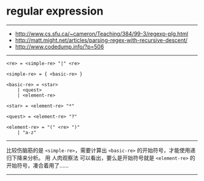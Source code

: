 # regular expression

---

+ http://www.cs.sfu.ca/~cameron/Teaching/384/99-3/regexp-plg.html
+ http://matt.might.net/articles/parsing-regex-with-recursive-descent/
+ http://www.codedump.info/?p=506

---

```
<re> = <simple-re> "|" <re>

<simple-re> = { <basic-re> }

<basic-re> = <star>
    | <quest>
    | <element-re>

<star> = <element-re> "*"

<quest> = <element-re> "?"

<element-re> = "(" <re> ")"
    | "a-z"
```

---

比较伤脑筋的是 `<simple-re>`，需要计算出 `<basic-re>` 的开始符号，才能使用递归下降来分析。
用 人肉观察法 可以看出，要么是开始符号就是 `<element-re>` 的开始符号，凑合着用了……

---


